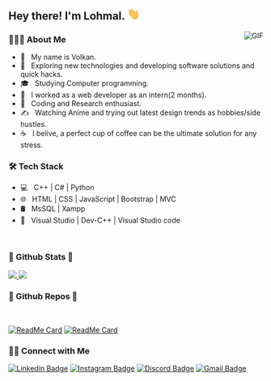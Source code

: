 <h2> Hey there! I'm Lohmal. <img src="https://github.com/Lohmal/Lohmal/blob/main/Hi.gif" width="25"></h2>
<img align="right" alt="GIF" src="https://github.com/Lohmal/Lohmal/blob/main/gif4.gif" width="%30"/>

<h3> 👨🏻‍💻 About Me </h3>

- 📘 &nbsp; My name is Volkan.
- 🔭 &nbsp; Exploring new technologies and developing software solutions and quick hacks. 
- 🎓 &nbsp; Studying Computer programming.
- 💼 &nbsp; I worked as a web developer as an intern(2 months).
- 🌱 &nbsp; Coding and Research enthusiast.
- ✍️ &nbsp; Watching Anime and trying out latest design trends as hobbies/side hustles.
- ☕ &nbsp; I belive, a perfect cup of coffee can be the ultimate solution for any stress. 

<h3>🛠 Tech Stack</h3>

- 💻 &nbsp; C++ | C# | Python   
- 🌐 &nbsp; HTML | CSS | JavaScript | Bootstrap | MVC
- 🛢 &nbsp; MsSQL | Xampp
- 🔧 &nbsp; Visual Studio | Dev-C++ | Visual Studio code

<br>

<h3 > 🚀  Github Stats  🚀</h3>

 <a href="https://github.com/Lohmal">
  <img height="180em" src="https://github-readme-stats.vercel.app/api?username=Lohmal&include_all_commits=true&count_private=true&show_icons=true&line_height=20&title_color=7A7ADB&icon_color=2234AE&text_color=D3D3D3&bg_color=0,000000,130F40" />
  <img height="180em" src="https://github-readme-stats.vercel.app/api/top-langs/?username=Lohmal&layout=compact&text_color=daf7dc&bg_color=151515" />
</a>

<br>

<h3> 📖  Github Repos  📖</h3>
</br>

[![ReadMe Card](https://github-readme-stats.vercel.app/api/pin/?username=Lohmal&repo=MVC_Blog_Site&show_owner=true&text_color=D3D3D3&bg_color=0,000000,130F40)](https://github.com/Lohmal/MVC_Blog_Site)
[![ReadMe Card](https://github-readme-stats.vercel.app/api/pin/?username=Lohmal&repo=Currency_Converter&show_owner=true&text_color=D3D3D3&bg_color=0,000000,130F40)](https://github.com/Lohmal/Currency_Converter)

<h3> 🤝🏻 Connect with Me </h3>

[![Linkedin Badge](https://img.shields.io/badge/-Linkedin-4169E1?style=flat-square&logo=Linkedin&logoColor=white&&link=https://www.linkedin.com/in/volkankivanc)](https://www.linkedin.com/in/volkankivanc)
[![Instagram Badge](https://img.shields.io/badge/-Instagram-E4405F?style=flat-square&labelColor=E4405F&logo=instagram&logoColor=white&link=https://www.instagram.com/volkankivanc)](https://www.instagram.com/volkankivanc)
[![Discord Badge](https://img.shields.io/badge/-Discord-6959cd?style=flat-square&labelColor=6959cd&logo=discord&logoColor=white&link=https://discord.gg/#7398)](https://discord.gg/#7398)
[![Gmail Badge](https://img.shields.io/badge/-Gmail-D14836?style=flat-square&logo=gmail&logoColor=white&link=mailto:volkankivanc12@gmail.com)](link=mailto:volkankivanc12@gmail.com)
